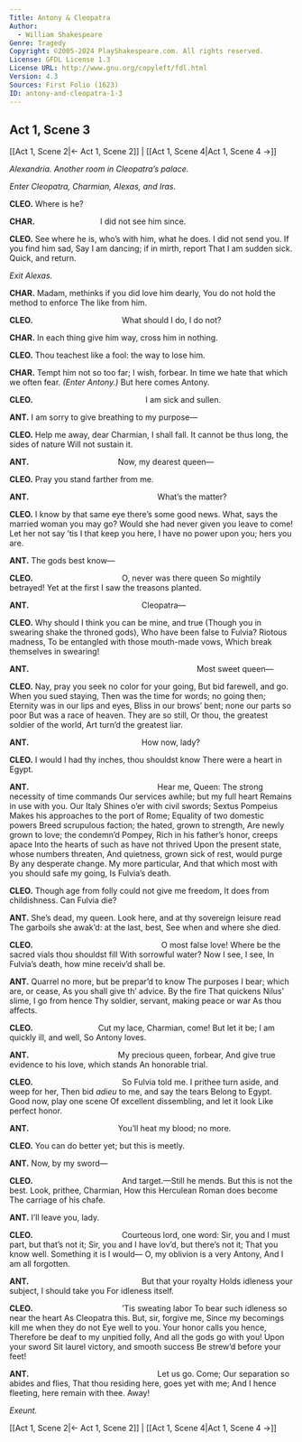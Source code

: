 ```yaml
---
Title: Antony & Cleopatra
Author: 
  - William Shakespeare
Genre: Tragedy
Copyright: ©2005-2024 PlayShakespeare.com. All rights reserved.
License: GFDL License 1.3
License URL: http://www.gnu.org/copyleft/fdl.html
Version: 4.3
Sources: First Folio (1623)
ID: antony-and-cleopatra-1-3
---
```


## Act 1, Scene 3
[[Act 1, Scene 2|← Act 1, Scene 2]] | [[Act 1, Scene 4|Act 1, Scene 4 →]]

*Alexandria. Another room in Cleopatra’s palace.*

*Enter Cleopatra, Charmian, Alexas, and Iras.*

**CLEO.**
Where is he?

**CHAR.**
        I did not see him since.

**CLEO.**
See where he is, who’s with him, what he does.
I did not send you. If you find him sad,
Say I am dancing; if in mirth, report
That I am sudden sick. Quick, and return.

*Exit Alexas.*

**CHAR.**
Madam, methinks if you did love him dearly,
You do not hold the method to enforce
The like from him.

**CLEO.**
           What should I do, I do not?

**CHAR.**
In each thing give him way, cross him in nothing.

**CLEO.**
Thou teachest like a fool: the way to lose him.

**CHAR.**
Tempt him not so too far; I wish, forbear.
In time we hate that which we often fear.
*(Enter Antony.)*
But here comes Antony.

**CLEO.**
              I am sick and sullen.

**ANT.**
I am sorry to give breathing to my purpose⁠—

**CLEO.**
Help me away, dear Charmian, I shall fall.
It cannot be thus long, the sides of nature
Will not sustain it.

**ANT.**
           Now, my dearest queen⁠—

**CLEO.**
Pray you stand farther from me.

**ANT.**
                What’s the matter?

**CLEO.**
I know by that same eye there’s some good news.
What, says the married woman you may go?
Would she had never given you leave to come!
Let her not say ’tis I that keep you here,
I have no power upon you; hers you are.

**ANT.**
The gods best know⁠—

**CLEO.**
           O, never was there queen
So mightily betrayed! Yet at the first
I saw the treasons planted.

**ANT.**
              Cleopatra⁠—

**CLEO.**
Why should I think you can be mine, and true
(Though you in swearing shake the throned gods),
Who have been false to Fulvia? Riotous madness,
To be entangled with those mouth-made vows,
Which break themselves in swearing!

**ANT.**
                     Most sweet queen⁠—

**CLEO.**
Nay, pray you seek no color for your going,
But bid farewell, and go. When you sued staying,
Then was the time for words; no going then;
Eternity was in our lips and eyes,
Bliss in our brows’ bent; none our parts so poor
But was a race of heaven. They are so still,
Or thou, the greatest soldier of the world,
Art turn’d the greatest liar.

**ANT.**
              How now, lady?

**CLEO.**
I would I had thy inches, thou shouldst know
There were a heart in Egypt.

**ANT.**
                Hear me, Queen:
The strong necessity of time commands
Our services awhile; but my full heart
Remains in use with you. Our Italy
Shines o’er with civil swords; Sextus Pompeius
Makes his approaches to the port of Rome;
Equality of two domestic powers
Breed scrupulous faction; the hated, grown to strength,
Are newly grown to love; the condemn’d Pompey,
Rich in his father’s honor, creeps apace
Into the hearts of such as have not thrived
Upon the present state, whose numbers threaten,
And quietness, grown sick of rest, would purge
By any desperate change. My more particular,
And that which most with you should safe my going,
Is Fulvia’s death.

**CLEO.**
Though age from folly could not give me freedom,
It does from childishness. Can Fulvia die?

**ANT.**
She’s dead, my queen.
Look here, and at thy sovereign leisure read
The garboils she awak’d: at the last, best,
See when and where she died.

**CLEO.**
                O most false love!
Where be the sacred vials thou shouldst fill
With sorrowful water? Now I see, I see,
In Fulvia’s death, how mine receiv’d shall be.

**ANT.**
Quarrel no more, but be prepar’d to know
The purposes I bear; which are, or cease,
As you shall give th’ advice. By the fire
That quickens Nilus’ slime, I go from hence
Thy soldier, servant, making peace or war
As thou affects.

**CLEO.**
        Cut my lace, Charmian, come!
But let it be; I am quickly ill, and well,
So Antony loves.

**ANT.**
           My precious queen, forbear,
And give true evidence to his love, which stands
An honorable trial.

**CLEO.**
           So Fulvia told me.
I prithee turn aside, and weep for her,
Then bid *adieu* to me, and say the tears
Belong to Egypt. Good now, play one scene
Of excellent dissembling, and let it look
Like perfect honor.

**ANT.**
           You’ll heat my blood; no more.

**CLEO.**
You can do better yet; but this is meetly.

**ANT.**
Now, by my sword⁠—

**CLEO.**
           And target.—Still he mends.
But this is not the best. Look, prithee, Charmian,
How this Herculean Roman does become
The carriage of his chafe.

**ANT.**
I’ll leave you, lady.

**CLEO.**
           Courteous lord, one word:
Sir, you and I must part, but that’s not it;
Sir, you and I have lov’d, but there’s not it;
That you know well. Something it is I would⁠—
O, my oblivion is a very Antony,
And I am all forgotten.

**ANT.**
              But that your royalty
Holds idleness your subject, I should take you
For idleness itself.

**CLEO.**
           ’Tis sweating labor
To bear such idleness so near the heart
As Cleopatra this. But, sir, forgive me,
Since my becomings kill me when they do not
Eye well to you. Your honor calls you hence,
Therefore be deaf to my unpitied folly,
And all the gods go with you! Upon your sword
Sit laurel victory, and smooth success
Be strew’d before your feet!

**ANT.**
                Let us go. Come;
Our separation so abides and flies,
That thou residing here, goes yet with me;
And I hence fleeting, here remain with thee.
Away!

*Exeunt.*

[[Act 1, Scene 2|← Act 1, Scene 2]] | [[Act 1, Scene 4|Act 1, Scene 4 →]]
